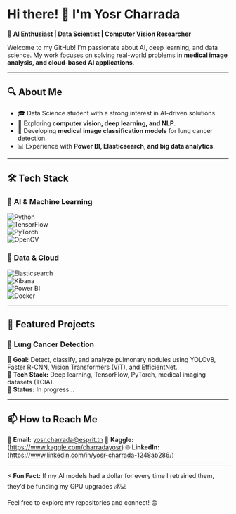 # Hi there! 👋 I'm Yosr Charrada  

🚀 **AI Enthusiast | Data Scientist | Computer Vision Researcher**  

Welcome to my GitHub! I'm passionate about AI, deep learning, and data science. My work focuses on solving real-world problems in **medical image analysis,  and cloud-based AI applications**.  

---

## 🔍 About Me  
- 🎓 Data Science student with a strong interest in AI-driven solutions.  
- 🤖 Exploring **computer vision, deep learning, and NLP**.   
- 🏥 Developing **medical image classification models** for lung cancer detection.  
- 📊 Experience with **Power BI, Elasticsearch, and big data analytics**.  

---

## 🛠️ Tech Stack  
### 🚀 **AI & Machine Learning**  
![Python](https://img.shields.io/badge/Python-3776AB?style=for-the-badge&logo=python&logoColor=white)  
![TensorFlow](https://img.shields.io/badge/TensorFlow-FF6F00?style=for-the-badge&logo=tensorflow&logoColor=white)  
![PyTorch](https://img.shields.io/badge/PyTorch-EE4C2C?style=for-the-badge&logo=pytorch&logoColor=white)  
![OpenCV](https://img.shields.io/badge/OpenCV-5C3EE8?style=for-the-badge&logo=opencv&logoColor=white)  

### 💾 **Data & Cloud**  
![Elasticsearch](https://img.shields.io/badge/Elasticsearch-005571?style=for-the-badge&logo=elasticsearch&logoColor=white)  
![Kibana](https://img.shields.io/badge/Kibana-005571?style=for-the-badge&logo=kibana&logoColor=white)  
![Power BI](https://img.shields.io/badge/Power%20BI-F2C811?style=for-the-badge&logo=powerbi&logoColor=black)  
![Docker](https://img.shields.io/badge/Docker-2496ED?style=for-the-badge&logo=docker&logoColor=white)  

---

## 📌 Featured Projects  
### 🏥 **Lung Cancer Detection**  
🔹 **Goal:** Detect, classify, and analyze pulmonary nodules using YOLOv8, Faster R-CNN, Vision Transformers (ViT), and EfficientNet.  
🔹 **Tech Stack:** Deep learning, TensorFlow, PyTorch, medical imaging datasets (TCIA).  
🔹 **Status:** In progress...  


---

## 📫 How to Reach Me  
📧 **Email:** yosr.charrada@esprit.tn
🔗 **Kaggle:** (https://www.kaggle.com/charradayosr) 
🌐 **LinkedIn:** (https://www.linkedin.com/in/yosr-charrada-1248ab286/)  
 

---

⚡ **Fun Fact:** If my AI models had a dollar for every time I retrained them, they’d be funding my GPU upgrades 💰💻

Feel free to explore my repositories and connect! 😊  
